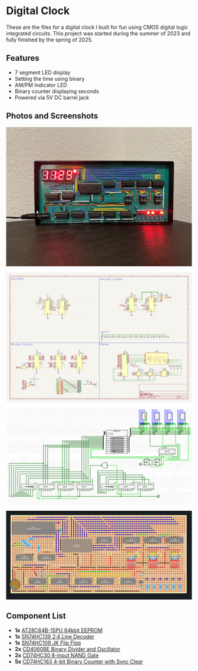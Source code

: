 # Digital Clock

These are the files for a digital clock I built for fun using CMOS digital logic integrated circuits. This project was started during the summer of 2023 and fully finished by the spring of 2025.

## Features
- 7 segment LED display
- Setting the time using binary
- AM/PM Indicator LED
- Binary counter displaying seconds
- Powered via 5V DC barrel jack

## Photos and Screenshots

![Final Clock](screenshots/clock.jpg)

![KiCad Schematic](screenshots/schematic.png)

![Logisim Diagram](screenshots/logisim.png)

![Component Layout](screenshots/layout.png)

## Component List
- __1x__ [AT28C64B-15PU 64kbit EEPROM](datasheets/at28c64b.pdf)
- __1x__ [SN74HC139 2:4 Line Decoder](datasheets/sn74hc139.pdf)
- __1x__ [SN74HC109 JK Flip Flop](datasheets/sn74hc109.pdf)
- __2x__ [CD4060BE Binary Divider and Oscillator](datasheets/cd4060b.pdf)
- __2x__ [CD74HC30 8-input NAND Gate](datasheets/cd74hc30.pdf)
- __5x__ [CD74HC163 4-bit Binary Counter with Sync Clear](datasheets/cd74hc163.pdf)